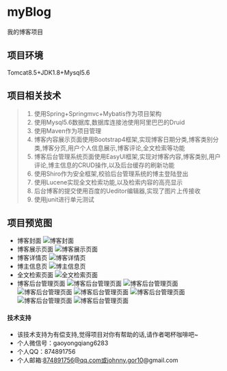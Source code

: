 # myBlog
我的博客项目
## 项目环境
Tomcat8.5+JDK1.8+Mysql5.6
## 项目相关技术
>1. 使用Spring+Springmvc+Mybatis作为项目架构
>2. 使用Mysql5.6数据库,数据库连接池使用阿里巴巴的Druid
>3. 使用Maven作为项目管理
>4. 博客内容展示页面使用Bootstrap4框架,实现博客日期分类,博客类别分类,博客分页,用户个人信息展示,博客评论,全文检索等功能
>5. 博客后台管理系统页面使用EasyUI框架,实现对博客内容,博客类别,用户评论,博主信息的CRUD操作,以及后台缓存的刷新功能
>6. 使用Shiro作为安全框架,校验后台管理系统的博主登陆登出
>7. 使用Lucene实现全文检索功能,以及检索内容的高亮显示
>8. 后台博客的提交使用百度的Ueditor编辑器,实现了图片上传接收
>9. 使用junit进行单元测试
## 项目预览图
- 博客封面
![博客封面](https://github.com/yongqiangG/myBlog/blob/master/src/main/webapp/static/userImages/2019-10-10_000601.png)
- 博客展示页面
![博客展示页面](https://github.com/yongqiangG/myBlog/blob/master/src/main/webapp/static/userImages/2019-10-09_233723.png)
- 博客详情页
![博客详情页](https://github.com/yongqiangG/myBlog/blob/master/src/main/webapp/static/userImages/2019-10-09_233524.png)
- 博主信息页
![博主信息页](https://github.com/yongqiangG/myBlog/blob/master/src/main/webapp/static/userImages/2019-10-09_233812.png)
- 全文检索页面
![全文检索页面](https://github.com/yongqiangG/myBlog/blob/master/src/main/webapp/static/userImages/2019-10-09_233850.png)
- 博客后台管理页面
![博客后台管理页面](https://github.com/yongqiangG/myBlog/blob/master/src/main/webapp/static/userImages/2019-10-09_234000.png)
![博客后台管理页面](https://github.com/yongqiangG/myBlog/blob/master/src/main/webapp/static/userImages/2019-10-09_234027.png)
![博客后台管理页面](https://github.com/yongqiangG/myBlog/blob/master/src/main/webapp/static/userImages/2019-10-09_234043.png)
![博客后台管理页面](https://github.com/yongqiangG/myBlog/blob/master/src/main/webapp/static/userImages/2019-10-09_234101.png)
![博客后台管理页面](https://github.com/yongqiangG/myBlog/blob/master/src/main/webapp/static/userImages/2019-10-09_234117.png)
![博客后台管理页面](https://github.com/yongqiangG/myBlog/blob/master/src/main/webapp/static/userImages/2019-10-09_234142.png)
![博客后台管理页面](https://github.com/yongqiangG/myBlog/blob/master/src/main/webapp/static/userImages/2019-10-09_234213.png)
#### 技术支持
- 该技术支持为有偿支持,觉得项目对你有帮助的话,请作者喝杯咖啡吧~
- 个人微信号：gaoyongqiang6283
- 个人QQ：874891756
- 个人邮箱:874891756@qq.com或johnny.gor10@gmail.com
